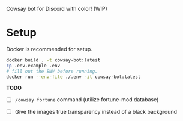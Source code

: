 Cowsay bot for Discord with color! (WIP)

# Setup

Docker is recommended for setup.

```sh
docker build . -t cowsay-bot:latest
cp .env.example .env
# fill out the ENV before running.
docker run --env-file ./.env -it cowsay-bot:latest
```

**TODO**

 - [ ] `/cowsay fortune` command (utilize fortune-mod database)
 - [ ] Give the images true transparency instead of a black background

